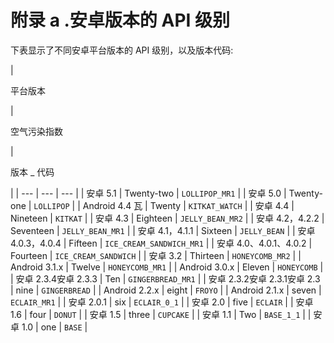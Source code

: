 # 附录 a .安卓版本的 API 级别

下表显示了不同安卓平台版本的 API 级别，以及版本代码:

<colgroup><col style="text-align: left"> <col style="text-align: left"> <col style="text-align: left"></colgroup> 
| 

平台版本

 | 

空气污染指数

 | 

版本 _ 代码

 |
| --- | --- | --- |
| 安卓 5.1 | Twenty-two | `LOLLIPOP_MR1` |
| 安卓 5.0 | Twenty-one | `LOLLIPOP` |
| Android 4.4 瓦 | Twenty | `KITKAT_WATCH` |
| 安卓 4.4 | Nineteen | `KITKAT` |
| 安卓 4.3 | Eighteen | `JELLY_BEAN_MR2` |
| 安卓 4.2，4.2.2 | Seventeen | `JELLY_BEAN_MR1` |
| 安卓 4.1，4.1.1 | Sixteen | `JELLY_BEAN` |
| 安卓 4.0.3，4.0.4 | Fifteen | `ICE_CREAM_SANDWICH_MR1` |
| 安卓 4.0、4.0.1、4.0.2 | Fourteen | `ICE_CREAM_SANDWICH` |
| 安卓 3.2 | Thirteen | `HONEYCOMB_MR2` |
| Android 3.1.x | Twelve | `HONEYCOMB_MR1` |
| Android 3.0.x | Eleven | `HONEYCOMB` |
| 安卓 2.3.4安卓 2.3.3 | Ten | `GINGERBREAD_MR1` |
| 安卓 2.3.2安卓 2.3.1安卓 2.3 | nine | `GINGERBREAD` |
| Android 2.2.x | eight | `FROYO` |
| Android 2.1.x | seven | `ECLAIR_MR1` |
| 安卓 2.0.1 | six | `ECLAIR_0_1` |
| 安卓 2.0 | five | `ECLAIR` |
| 安卓 1.6 | four | `DONUT` |
| 安卓 1.5 | three | `CUPCAKE` |
| 安卓 1.1 | Two | `BASE_1_1` |
| 安卓 1.0 | one | `BASE` |